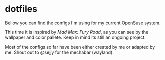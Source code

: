 # dotfiles

Bellow you can find the configs I'm using for my current OpenSuse system.


This time it is inspired by _Mad Max: Fury Road_, as you can see by the wallpaper and color pallete. Keep in mind its still an ongoing project.

Most of the configs so far have been either created by me or adapted by me. Shout out to @sejjy for the mechabar (wayland).